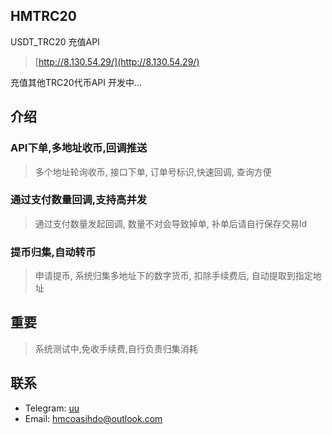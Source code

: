 ## HMTRC20

USDT_TRC20 充值API
> [http://8.130.54.29/](http://8.130.54.29/)

充值其他TRC20代币API  开发中...

## 介绍
### API下单,多地址收币,回调推送
>多个地址轮询收币, 接口下单, 订单号标识,快速回调, 查询方便

### 通过支付数量回调,支持高并发
> 通过支付数量发起回调, 数量不对会导致掉单, 补单后请自行保存交易Id

### 提币归集,自动转币
> 申请提币, 系统归集多地址下的数字货币, 扣除手续费后, 自动提取到指定地址

## 重要
> 系统测试中,免收手续费,自行负责归集消耗


## 联系
- Telegram: [uu](https://t.me/hmcoinservice)
- Email: hmcoasihdo@outlook.com
